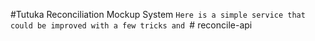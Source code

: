 #Tutuka Reconciliation Mockup System
`Here is a simple service that could be improved with a few tricks and `# reconcile-api
